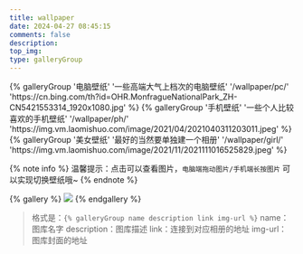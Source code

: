 ```yaml
---
title: wallpaper
date: 2024-04-27 08:45:15
comments: false
description:
top_img: 
type: galleryGroup
---
```



<div class="gallery-group-main">
{% galleryGroup '电脑壁纸' '一些高端大气上档次的电脑壁纸' '/wallpaper/pc/' 'https://cn.bing.com/th?id=OHR.MonfragueNationalPark_ZH-CN5421553314_1920x1080.jpg' %}
{% galleryGroup '手机壁纸' '一些个人比较喜欢的手机壁纸' '/wallpaper/ph/' 'https://img.vm.laomishuo.com/image/2021/04/2021040311203011.jpeg' %}
{% galleryGroup '美女壁纸' '最好的当然要单独建一个相册' '/wallpaper/girl/' 'https://img.vm.laomishuo.com/image/2021/11/2021111016525829.jpeg' %}
</div>

{% note info  %}
温馨提示：点击可以查看图片，`电脑端拖动图片/手机端长按图片` 可以实现切换壁纸哦~
{% endnote %}

{% gallery %}
![](https://img.vm.laomishuo.com/image/2021/05/2021053107390019.jpeg)
{% endgallery %}

<script>
let time = ''
let imgbox = document.querySelector('.fj-gallery')
imgbox.addEventListener('contextmenu', e => e.preventDefault())
imgbox.addEventListener('dragend', e => { changeBg('url(' + e.target.src + ')'); })
imgbox.addEventListener('touchstart', e => { time = setTimeout(() => { changeBg('url(' + e.target.src + ')'); }, 500); })
imgbox.addEventListener('touchend', ()=>{clearTimeout(time)})
</script>

> 格式是：`{% galleryGroup name description link img-url %}`
> name：图库名字
> description：图库描述
> link：连接到对应相册的地址
> img-url：图库封面的地址